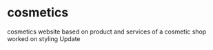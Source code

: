 # cosmetics
cosmetics website based on product and services of a cosmetic shop
worked on styling
Update 
